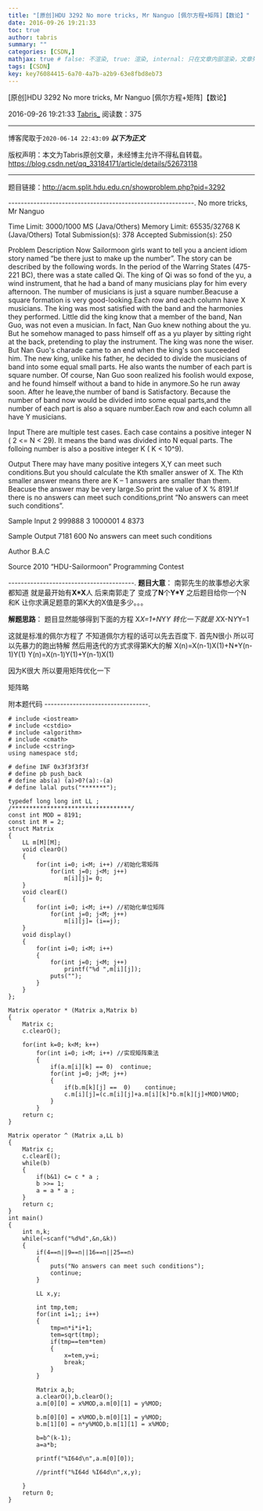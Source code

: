 ```yaml
---
title: "[原创]HDU 3292 No more tricks, Mr Nanguo [佩尔方程+矩阵]【数论】"
date: 2016-09-26 19:21:33
toc: true
author: tabris
summary: ""
categories: [CSDN,]
mathjax: true # false: 不渲染, true: 渲染, internal: 只在文章内部渲染，文章列表中不渲染
tags: [CSDN]
key: key76084415-6a70-4a7b-a2b9-63e8fbd8eb73
---
```


[原创]HDU 3292 No more tricks, Mr Nanguo [佩尔方程+矩阵]【数论】

2016-09-26 19:21:33  [Tabris_](https://me.csdn.net/qq_33184171) 阅读数：375

---

博客爬取于`2020-06-14 22:43:09`
***以下为正文***

版权声明：本文为Tabris原创文章，未经博主允许不得私自转载。
https://blog.csdn.net/qq_33184171/article/details/52673118

<!-- more -->

---

题目链接：http://acm.split.hdu.edu.cn/showproblem.php?pid=3292

-----------------------------------------------------------.
No more tricks, Mr Nanguo

Time Limit: 3000/1000 MS (Java/Others)    Memory Limit: 65535/32768 K (Java/Others)
Total Submission(s): 378    Accepted Submission(s): 250


Problem Description
Now Sailormoon girls want to tell you a ancient idiom story named “be there just to make up the number”. The story can be described by the following words.
In the period of the Warring States (475-221 BC), there was a state called Qi. The king of Qi was so fond of the yu, a wind instrument, that he had a band of many musicians play for him every afternoon. The number of musicians is just a square number.Beacuse a square formation is very good-looking.Each row and each column have X musicians.
The king was most satisfied with the band and the harmonies they performed. Little did the king know that a member of the band, Nan Guo, was not even a musician. In fact, Nan Guo knew nothing about the yu. But he somehow managed to pass himself off as a yu player by sitting right at the back, pretending to play the instrument. The king was none the wiser. But Nan Guo's charade came to an end when the king's son succeeded him. The new king, unlike his father, he decided to divide the musicians of band into some equal small parts. He also wants the number of each part is square number. Of course, Nan Guo soon realized his foolish would expose, and he found himself without a band to hide in anymore.So he run away soon.
After he leave,the number of band is Satisfactory. Because the number of band now would be divided into some equal parts,and the number of each part is also a square number.Each row and each column all have Y musicians.


Input
There are multiple test cases. Each case contains a positive integer N ( 2 <= N < 29). It means the band was divided into N equal parts. The folloing number is also a positive integer K ( K < 10^9).


Output
There may have many positive integers X,Y can meet such conditions.But you should calculate the Kth smaller answer of X. The Kth smaller answer means there are K – 1 answers are smaller than them. Beacuse the answer may be very large.So print the value of X % 8191.If there is no answers can meet such conditions,print “No answers can meet such conditions”.


Sample Input
2 999888
3 1000001
4 8373


Sample Output
7181
600
No answers can meet such conditions


Author
B.A.C


Source
2010 “HDU-Sailormoon” Programming Contest

----------------------------------------.
**题目大意**：
南郭先生的故事想必大家都知道
就是最开始有**X*X**人
后来南郭走了
变成了**N**个**Y*Y**
之后题目给你一个N 和K
让你求满足题意的第K大的X值是多少。。。

**解题思路**：
题目显然能够得到下面的方程
X*X=1+N*Y*Y
转化一下就是
X*X-N*Y*Y=1

这就是标准的佩尔方程了  不知道佩尔方程的话可以先去百度下.
首先N很小 所以可以先暴力的跑出特解 然后用迭代的方式求得第K大的解
X(n)=X(n-1)X(1)+N*Y(n-1)Y(1)
Y(n)=X(n-1)Y(1)+Y(n-1)X(1)

因为K很大 所以要用矩阵优化一下

矩阵略

附本题代码
---------------------------------.
```
# include <iostream>
# include <cstdio>
# include <algorithm>
# include <cmath>
# include <cstring>
using namespace std;

# define INF 0x3f3f3f3f
# define pb push_back
# define abs(a) (a)>0?(a):-(a)
# define lalal puts("*******");

typedef long long int LL ;
/**********************************/
const int MOD = 8191;
const int M = 2;
struct Matrix
{
    LL m[M][M];
    void clearO()
    {
        for(int i=0; i<M; i++) //初始化零矩阵
            for(int j=0; j<M; j++)
                m[i][j]= 0;
    }
    void clearE()
    {
        for(int i=0; i<M; i++) //初始化单位矩阵
            for(int j=0; j<M; j++)
                m[i][j]= (i==j);
    }
    void display()
    {
        for(int i=0; i<M; i++)
        {
            for(int j=0; j<M; j++)
                printf("%d ",m[i][j]);
            puts("");
        }
    }
};

Matrix operator * (Matrix a,Matrix b)
{
    Matrix c;
    c.clearO();

    for(int k=0; k<M; k++)
        for(int i=0; i<M; i++) //实现矩阵乘法
        {
            if(a.m[i][k] == 0)  continue;
            for(int j=0; j<M; j++)
            {
                if(b.m[k][j] ==  0)    continue;
                c.m[i][j]=(c.m[i][j]+a.m[i][k]*b.m[k][j]+MOD)%MOD;
            }
        }
    return c;
}

Matrix operator ^ (Matrix a,LL b)
{
    Matrix c;
    c.clearE();
    while(b)
    {
        if(b&1) c= c * a ;
        b >>= 1;
        a = a * a ;
    }
    return c;
}
int main()
{
    int n,k;
    while(~scanf("%d%d",&n,&k))
    {
        if(4==n||9==n||16==n||25==n)
        {
            puts("No answers can meet such conditions");
            continue;
        }

        LL x,y;

        int tmp,tem;
        for(int i=1;; i++)
        {
            tmp=n*i*i+1;
            tem=sqrt(tmp);
            if(tmp==tem*tem)
            {
                x=tem,y=i;
                break;
            }
        }

        Matrix a,b;
        a.clearO(),b.clearO();
        a.m[0][0] = x%MOD,a.m[0][1] = y%MOD;

        b.m[0][0] = x%MOD,b.m[0][1] = y%MOD;
        b.m[1][0] = n*y%MOD,b.m[1][1] = x%MOD;

        b=b^(k-1);
        a=a*b;

        printf("%I64d\n",a.m[0][0]);

        //printf("%I64d %I64d\n",x,y);

    }
    return 0;
}

```
